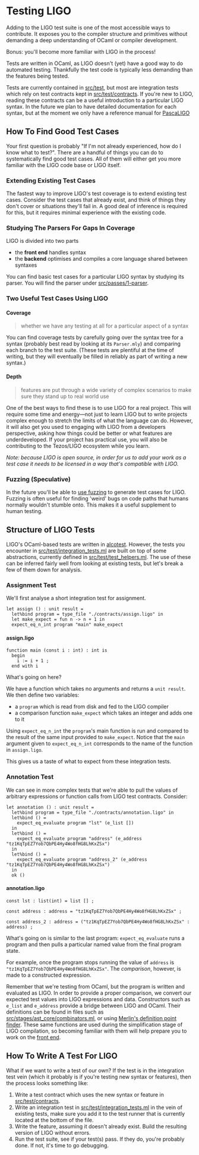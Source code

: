 # Testing LIGO

Adding to the LIGO test suite is one of the most accessible ways to contribute. It exposes you to the compiler structure and primitives without demanding a deep understanding of OCaml or compiler development.  

Bonus: you'll become more familiar with LIGO in the process!

Tests are written in OCaml, as LIGO doesn't (yet) have a good way to do automated testing. Thankfully the test code is typically less demanding than the features being tested.  

Tests are currently contained in [src/test](https://gitlab.com/ligolang/ligo/tree/dev/src/test), but most are integration tests which rely on test contracts kept in [src/test/contracts](https://gitlab.com/ligolang/ligo/tree/dev/src/test/contracts). If you're new to LIGO, reading these contracts can be a useful introduction to a particular LIGO syntax. In the future we plan 
to have detailed documentation for each syntax, but at the moment we only have a reference manual for [PascaLIGO](https://gitlab.com/ligolang/ligo/blob/dev/src/passes/01-parsing/pascaligo/Doc/pascaligo.md)

## How To Find Good Test Cases

Your first question is probably "If I'm not already experienced, how do I know what to test?". There are a handful of things you can do to systematically find good test cases. All of them will either get you more familiar with the LIGO code base or LIGO itself. 

### Extending Existing Test Cases

The fastest way to improve LIGO's test coverage is to extend existing test cases. Consider the test cases that already exist, and think of things they don't cover or situations they'll fail in. A good deal of inference is required for this, but it requires minimal experience with the existing code. 

### Studying The Parsers For Gaps In Coverage

LIGO is divided into two parts
- the **front end** handles syntax  
- the **backend** optimises and compiles a core language shared between syntaxes

You can find basic test cases for a particular LIGO syntax by studying its parser. You will find the parser under [src/passes/1-parser](https://gitlab.com/ligolang/ligo/tree/dev/src/passes/01-parsing).  

### Two Useful Test Cases Using LIGO

#### Coverage
> whether we have any testing at all for a particular aspect of a syntax

You can find coverage tests by carefully going over the syntax tree for a syntax (probably best read by looking at its `Parser.mly`) and comparing each branch to the test suite. (These tests are plentiful at the time of writing, but they will eventually be filled in reliably as part of writing a new syntax.)

#### Depth
> features are put through a wide variety of complex scenarios to make sure they stand up to real world use 

One of the best ways to find these is to use LIGO for a real project. This will require some time and energy—not just to learn LIGO but to write projects complex enough to stretch the limits of what the language can do. However, it will also get you used to engaging with LIGO from a developers perspective, asking how things could be better or what features are underdeveloped. If your project has practical use, you will also be contributing to the Tezos/LIGO ecosystem while you learn.  

*Note: because LIGO is open source, in order for us to add your work as a test case it needs to be licensed in a way that's compatible with LIGO.*

### Fuzzing (Speculative)

In the future you'll be able to [use fuzzing](https://en.wikipedia.org/wiki/Fuzzing) to generate test cases for LIGO. Fuzzing is often useful for finding 'weird' bugs on code paths that humans normally wouldn't stumble onto. This makes it a useful supplement to human testing.

## Structure of LIGO Tests

LIGO's OCaml-based tests are written in [alcotest](https://github.com/mirage/alcotest/). However, the tests you encounter in [src/test/integration_tests.ml](https://gitlab.com/ligolang/ligo/blob/dev/src/test/integration_tests.ml) are built on top of some abstractions, currently defined in [src/test/test_helpers.ml](https://gitlab.com/ligolang/ligo/blob/dev/src/test/test_helpers.ml). The use of these can be inferred fairly well from looking at existing tests, but let's break a few of them down for analysis.  

### Assignment Test

We'll first analyse a short integration test for assignment.
    
    let assign () : unit result =
      let%bind program = type_file "./contracts/assign.ligo" in
      let make_expect = fun n -> n + 1 in
      expect_eq_n_int program "main" make_expect

#### assign.ligo
    function main (const i : int) : int is
      begin
        i := i + 1 ;
      end with i


What's going on here?  

We have a function which takes no arguments and returns a `unit result`.  
We then define two variables:
- a `program` which is read from disk and fed to the LIGO compiler
- a comparison function `make_expect` which takes an integer and adds one to it

Using `expect_eq_n_int` the `program`'s main function is run and compared to the result of the same input provided to `make_expect`. Notice that the `main` argument given to `expect_eq_n_int` corresponds to the name of the function in `assign.ligo`.

This gives us a taste of what to expect from these integration tests.   

###  Annotation Test

We can see in more complex tests that we're able to pull the values of arbitrary expressions or function calls from LIGO test contracts. Consider:
    
    let annotation () : unit result =
      let%bind program = type_file "./contracts/annotation.ligo" in
      let%bind () =
        expect_eq_evaluate program "lst" (e_list [])
      in
      let%bind () =
        expect_eq_evaluate program "address" (e_address "tz1KqTpEZ7Yob7QbPE4Hy4Wo8fHG8LhKxZSx")
      in
      let%bind () =
        expect_eq_evaluate program "address_2" (e_address "tz1KqTpEZ7Yob7QbPE4Hy4Wo8fHG8LhKxZSx")
      in
      ok ()
    
#### annotation.ligo 
    const lst : list(int) = list [] ;

    const address : address = "tz1KqTpEZ7Yob7QbPE4Hy4Wo8fHG8LhKxZSx" ;

    const address_2 : address = ("tz1KqTpEZ7Yob7QbPE4Hy4Wo8fHG8LhKxZSx" : address) ;

What's going on is similar to the last program: `expect_eq_evaluate` runs a program and then pulls a particular named value from the final program state.  

For example, once the program stops running the value of `address` is `"tz1KqTpEZ7Yob7QbPE4Hy4Wo8fHG8LhKxZSx"`. The *comparison*, however, is made to a constructed expression.  

Remember that we're testing from OCaml, but the program is written and evaluated as LIGO. In order to provide a proper comparison, we convert our expected test values into LIGO expressions and data. Constructors such as `e_list` and `e_address` provide a bridge between LIGO and OCaml. Their definitions can be found in files such as [src/stages/ast_core/combinators.ml](https://gitlab.com/ligolang/ligo/blob/dev/src/stages/ast_core/combinators.ml), or using [Merlin's definition point finder](https://github.com/ocaml/merlin/wiki). These same functions are used during the simplification stage of LIGO compilation, so becoming familiar with them will help prepare you to work on the [front end](big-picture/front-end.md).

## How To Write A Test For LIGO

What if we want to write a test of our own? If the test is in the integration test vein (which it probably is if you're testing new syntax or features), then the process looks something like:
    
1. Write a test contract which uses the new syntax or feature in [src/test/contracts](https://gitlab.com/ligolang/ligo/tree/dev/src/test/contracts).
2. Write an integration test in [src/test/integration_tests.ml](https://gitlab.com/ligolang/ligo/blob/dev/src/test/integration_tests.ml) in the vein of existing tests, make sure you add it to the test runner that is currently located at the bottom of the file.
3. Write the feature, assuming it doesn't already exist. Build the resulting version of LIGO without errors.
4. Run the test suite, see if your test(s) pass. If they do, you're probably done. If not, it's time to go debugging.
